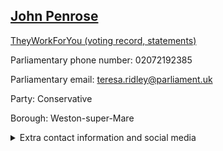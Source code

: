## <a href="https://members.parliament.uk/member/1584/contact">John Penrose</a>

<a href="https://www.theyworkforyou.com/mp/11924/john_penrose/weston-super-mare">TheyWorkForYou (voting record, statements)</a> 

Parliamentary phone number: 02072192385 

Parliamentary email: teresa.ridley@parliament.uk 

Party: Conservative 

Borough: Weston-super-Mare 

<details><summary>Extra contact information and social media</summary> 
<li>Website: http://www.johnpenrose.org</li>
<li>Twitter: https://twitter.com/JohnPenroseNews</li>
<li>Constituency office phone number: 01934613841</li>
<li>Constituency office email: john@johnpenrose.org</li>
<li>Facebook:</li>
<li>Instagram:</li>
<li>Youtube:</li>
<li>Linkedin:</li>
<li>Government department phone number:</li>
<li>Government department email:</li>
<li>Threads:</li>
<li>Party office phone number:</li>
<li>Party office email:</li>
<li>Tiktok:</li>
</details>